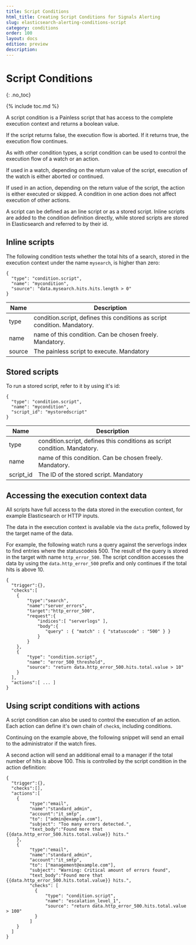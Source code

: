 ```yaml
---
title: Script Conditions
html_title: Creating Script Conditions for Signals Alerting
slug: elasticsearch-alerting-conditions-script
category: conditions
order: 100
layout: docs
edition: preview
description: 
---
```


<!--- Copyright 2019 floragunn GmbH -->

# Script Conditions
{: .no_toc}

{% include toc.md %}

A script condition is a Painless script that has access to the complete execution context and returns a boolean value.

If the script returns false, the execution flow is aborted. If it returns true, the execution flow continues.

As with other condition types, a script condition can be used to control the execution flow of a watch or an action.

If used in a watch, depending on the return value of the script, execution of the watch  is either aborted or continued.

If used in an action,  depending on the return value of the script, the action is either executed or skipped. A condition in one action does not affect execution of other actions.

A script can be defined as an line script or as a stored script. Inline scripts are added to the condition definition directly, while stored scripts are stored in Elasticsearch and referred to by their id.

## Inline scripts

The following condition tests whether the total hits of a search, stored in the execution context under the name `mysearch`, is higher than zero: 

```
{
  "type": "condition.script",
  "name": "mycondition",
  "source": "data.mysearch.hits.hits.length > 0"
}
```

| Name | Description |
|---|---|
| type | condition.script, defines this conditions as script condition. Mandatory. |
| name | name of this condition. Can be chosen freely. Mandatory. |
| source | The painless script to execute. Mandatory |

## Stored scripts

To run a stored script, refer to it by using it's id:

```
{
  "type": "condition.script",
  "name": "mycondition",
  "script_id": "mystoredscript"
}
```

| Name | Description |
|---|---|
| type | condition.script, defines this conditions as script condition. Mandatory. |
| name | name of this condition. Can be chosen freely. Mandatory. |
| script_id | The ID of the stored script. Mandatory |

## Accessing the execution context data

All scripts have full access to the data stored in the execution context, for example Elasticsearch or HTTP inputs.

The data in the execution context is available via the `data` prefix, followed by the target name of the data.

For example, the following watch runs a query against the serverlogs index to find entries where the statuscodeis 500. The result of the query is stored in the target with name `http_error_500`. The script condition accesses the data by using the  `data.http_error_500` prefix and only continues if the total hits is above 10.

```
{ 
  "trigger":{},
  "checks":[
    {
        "type":"search",
        "name":"server_errors",
        "target":"http_error_500",
        "request":{
            "indices":[ "serverlogs" ],
            "body":{
               "query" : { "match" : { "statuscode" : "500" } }
            }
        }
    },
    {
        "type": "condition.script",
        "name": "error_500_threshold",
        "source": "return data.http_error_500.hits.total.value > 10"
    }
  ],
  "actions":[ ... ]
}
```

## Using script conditions with actions

A script condition can also be used to control the execution of an action. Each action can define it's own chain of `check`s, including conditions. 

Continuing on the example above, the following snippet will send an email to the administrator if the watch fires. 

A second action will send an additional email to a manager if the total number of hits is above 100. This is controlled by the script condition in the action definition:

```
{ 
  "trigger":{},
  "checks":[],
  "actions":[ 
    {
         "type":"email",
         "name":"standard_admin",
         "account":"it_smtp",
         "to": ["admin@example.com"],
         "subject": "Too many errors detected.",
         "text_body":"Found more that {{data.http_error_500.hits.total.value}} hits."
    },
    {
         "type":"email",
         "name":"standard_admin",
         "account":"it_smtp",
         "to": ["management@example.com"],
         "subject": "Warning: Critical amount of errors found",
         "text_body":"Found more that {{data.http_error_500.hits.total.value}} hits.",
         "checks": [
           {
               "type": "condition.script",
               "name": "escalation_level_1",
               "source": "return data.http_error_500.hits.total.value > 100"
           }
         ]
    }    
  ]
}
```